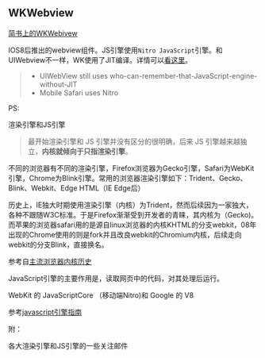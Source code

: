## WKWebview

[简书上的WKWebivew](http://www.jianshu.com/p/403853b63537)

IOS8后推出的webview组件。JS引擎使用`Nitro JavaScript`引擎。和UIWebview不一样，WK使用了JIT编译。详情可以[看这里](https://ariya.io/2012/06/nitro-javascriptcore-and-jit)。

>- UIWebView still uses who-can-remember-that-JavaScript-engine-without-JIT
>- Mobile Safari uses Nitro



PS:

渲染引擎和JS引擎

>最开始渲染引擎和 JS 引擎并没有区分的很明确，后来 JS 引擎越来越独立，**内核就倾向于只指渲染引擎**。

不同的浏览器有不同的渲染引擎，Firefox浏览器为Gecko引擎，Safari为WebKit引擎，Chrome为Blink引擎。常用的浏览器渲染引擎如下：Trident、Gecko、Blink、Webkit、Edge HTML（IE Edge后）

历史上，IE独大时期使用渲染引擎（内核）为Trident，然而后续因为一家独大，各种不跟随W3C标准。于是Firefox渐渐受到开发者的青睐，其内核为（Gecko)。而苹果的浏览器safari用的是源自linux浏览器的内核KHTML的分支webkit，08年出现的Chrome使用的则是fork并且改良webkit的Chromium内核，后续走向webkit的分支Blink，直接换名。

参考自[主流浏览器内核历史](http://web.jobbole.com/84826/)



JavaScript引擎的主要作用是，读取网页中的代码，对其处理后运行。

WebKit 的 JavaScriptCore （移动端Nitro)和 Google 的 V8

参考[javascript引擎指南](http://web.jobbole.com/84351/)

附：

各大渲染引擎和JS引擎的一些关注邮件